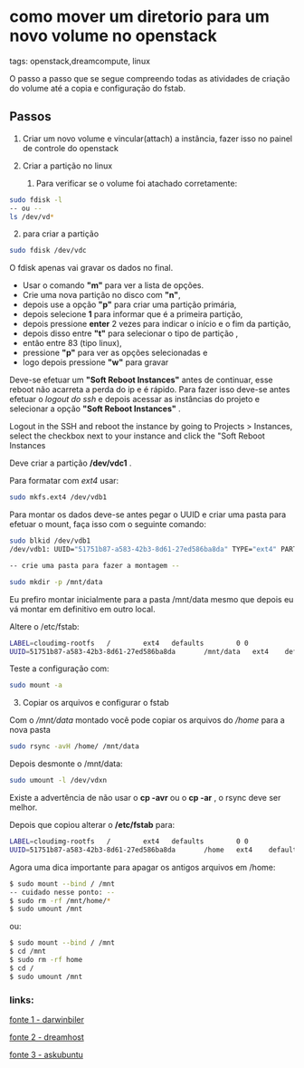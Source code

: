 # como  mover um diretorio para um novo volume no openstack
tags: openstack,dreamcompute, linux

O passo a passo que se segue compreendo todas as atividades de criação do volume até a copia e configuração do fstab.

## Passos

1. Criar um novo volume e vincular(attach) a instância, fazer isso no painel de controle do openstack
2. Criar a partição no linux

   1. Para verificar se o volume foi atachado corretamente:

```bash
sudo fdisk -l
-- ou --
ls /dev/vd*
````

   2. para criar a partição

```bash
sudo fdisk /dev/vdc
```
O fdisk apenas vai gravar os dados no final. 
* Usar o comando **"m"** para ver a lista de opções.
* Crie uma nova partição no disco com **"n"**, 
* depois use a opção **"p"** para criar uma partição primária, 
* depois selecione **1** para informar que é a primeira partição, 
* depois pressione **enter** 2 vezes para indicar o início e o fim da partição, 
* depois disso entre **"t"** para selecionar o tipo de partição , 
* então entre 83 (tipo linux), 
* pressione **"p"** para ver as opções selecionadas e 
* logo depois pressione **"w"** para gravar

Deve-se efetuar um **"Soft Reboot Instances"** antes de continuar, esse reboot não acarreta a perda do ip e é rápido.
Para fazer isso deve-se antes efetuar o _logout do ssh_ e depois acessar as instâncias do projeto e selecionar a opção **"Soft Reboot Instances"** .

Logout in the SSH and reboot the instance by going to Projects > Instances, select the checkbox next to your instance and click the "Soft Reboot Instances

Deve criar a partição **/dev/vdc1** .

Para formatar com *ext4* usar:

```bash
sudo mkfs.ext4 /dev/vdb1
```

Para montar os dados deve-se antes pegar o UUID e criar uma pasta para efetuar o mount, faça isso com o seguinte comando:

```bash
sudo blkid /dev/vdb1
/dev/vdb1: UUID="51751b87-a583-42b3-8d61-27ed586ba8da" TYPE="ext4" PARTUUID="0a505f5e-01"

-- crie uma pasta para fazer a montagem --

sudo mkdir -p /mnt/data

```

Eu prefiro montar inicialmente para a pasta /mnt/data mesmo que depois eu vá montar em definitivo em outro local.

Altere o /etc/fstab:

```bash
LABEL=cloudimg-rootfs   /        ext4   defaults        0 0
UUID=51751b87-a583-42b3-8d61-27ed586ba8da       /mnt/data   ext4    defaults        0   2
```

Teste a configuração com:

```bash
sudo mount -a
```


3. Copiar os arquivos e configurar o fstab

Com o */mnt/data* montado você pode copiar os arquivos do */home* para a nova pasta

```bash
sudo rsync -avH /home/ /mnt/data
```

Depois desmonte o /mnt/data:

```bash
sudo umount -l /dev/vdxn
```


Existe a advertência de não usar o **cp -avr** ou o **cp -ar** , o rsync deve ser melhor.

Depois que copiou alterar o **/etc/fstab** para:

```bash
LABEL=cloudimg-rootfs   /        ext4   defaults        0 0
UUID=51751b87-a583-42b3-8d61-27ed586ba8da       /home   ext4    defaults        0   2
```

Agora uma dica importante para apagar os antigos arquivos em /home:

```bash
$ sudo mount --bind / /mnt
-- cuidado nesse ponto: --
$ sudo rm -rf /mnt/home/*
$ sudo umount /mnt
```
ou:
```bash
$ sudo mount --bind / /mnt
$ cd /mnt
$ sudo rm -rf home
$ cd /
$ sudo umount /mnt
```



### links:

[fonte 1 - darwinbiler](http://www.darwinbiler.com/openstack-creating-and-attaching-a-volume-into-an-instance/)

[fonte 2 - dreamhost](https://help.dreamhost.com/hc/en-us/articles/221778268-How-to-create-and-mount-volumes-on-DreamCompute)

[fonte 3 - askubuntu](https://askubuntu.com/questions/656/how-to-move-usr-to-a-new-partition)
